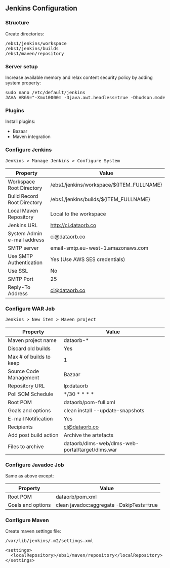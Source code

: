 ## Jenkins Configuration

### Structure

Create directories:

<pre>
/ebs1/jenkins/workspace
/ebs1/jenkins/builds
/ebs1/maven/repository
</pre>

### Server setup

Increase available memory and relax content security policy by adding system property:

<pre>
sudo nano /etc/default/jenkins
JAVA_ARGS="-Xmx10000m -Djava.awt.headless=true -Dhudson.model.DirectoryBrowserSupport.CSP="
</pre>

### Plugins

Install plugins:

- Bazaar
- Maven integration

### Configure Jenkins

<pre>
Jenkins > Manage Jenkins > Configure System
</pre>

Property | Value
--- | ---
Workspace Root Directory | /ebs1/jenkins/workspace/${ITEM_FULLNAME}
Build Record Root Directory | /ebs1/jenkins/builds/${ITEM_FULLNAME}
Local Maven Repository | Local to the workspace
Jenkins URL | http://ci.dataorb.co
System Admin e-mail address | ci@dataorb.co
SMTP server | email-smtp.eu-west-1.amazonaws.com
Use SMTP Authentication | Yes (Use AWS SES credentials)
Use SSL | No
SMTP Port | 25
Reply-To Address | ci@dataorb.co

### Configure WAR Job

<pre>
Jenkins > New item > Maven project
</pre>

Property | Value
--- | ---
Maven project name | dataorb-*
Discard old builds | Yes
Max # of builds to keep | 1
Source Code Management | Bazaar
Repository URL | lp:dataorb
Poll SCM Schedule | */30 * * * *
Root POM | dataorb/pom-full.xml
Goals and options | clean install --update-snapshots
E-mail Notification | Yes
Recipients | ci@dataorb.co
Add post build action | Archive the artefacts
Files to archive | dataorb/dlms-web/dlms-web-portal/target/dlms.war

### Configure Javadoc Job

Same as above except:

Property | Value
--- | ---
Root POM | dataorb/pom.xml
Goals and options | clean javadoc:aggregate -DskipTests=true

### Configure Maven

Create maven settings file:

<pre>/var/lib/jenkins/.m2/settings.xml</pre>

<pre>
&lt;settings&gt;
  &lt;localRepository&gt;/ebs1/maven/repository&lt;/localRepository&gt;
&lt;/settings&gt;
</pre>

